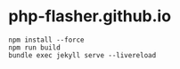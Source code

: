 # php-flasher.github.io

```shell
npm install --force
npm run build
bundle exec jekyll serve --livereload
```